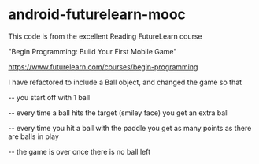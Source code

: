 # android-futurelearn-mooc
This code is from the excellent Reading FutureLearn course

"Begin Programming: Build Your First Mobile Game"

https://www.futurelearn.com/courses/begin-programming

I have refactored to include a Ball object, and changed the game so that

-- you start off with 1 ball

-- every time a ball hits the target (smiley face) you get an extra ball

-- every time you hit a ball with the paddle you get as many points as there are balls in play

-- the game is over once there is no ball left
